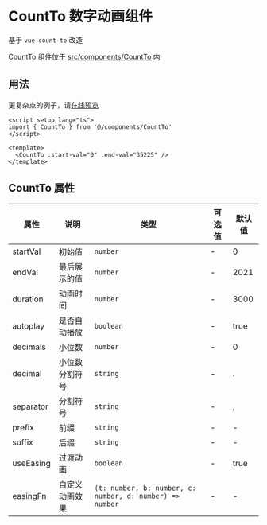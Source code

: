 # CountTo 数字动画组件

基于 `vue-count-to` 改造

CountTo 组件位于 [src/components/CountTo](https://github.com/syh-micro-build/mb-admin/tree/main/src/components/CountTo) 内

## 用法

更复杂点的例子，请[在线预览](https://admin.mbuild.top/#/components/count-to)

```vue
<script setup lang="ts">
import { CountTo } from '@/components/CountTo'
</script>

<template>
  <CountTo :start-val="0" :end-val="35225" />
</template>

```

## CountTo 属性

| 属性 | 说明 | 类型 | 可选值 | 默认值 |
| ---- | ---- | ---- | ---- | ---- |
| startVal | 初始值 | `number` | - | 0 |
| endVal | 最后展示的值 | `number` | - | 2021 |
| duration | 动画时间 | `number` | - | 3000 |
| autoplay | 是否自动播放 | `boolean` | - | true |
| decimals | 小位数 | `number` | - | 0 |
| decimal | 小位数分割符号 | `string` | - | . |
| separator | 分割符号 | `string` | - | , |
| prefix | 前缀 | `string` | - | - |
| suffix | 后缀 | `string` | - | - |
| useEasing | 过渡动画 | `boolean` | - | true |
| easingFn | 自定义动画效果 | `(t: number, b: number, c: number, d: number) => number` | - | - |
